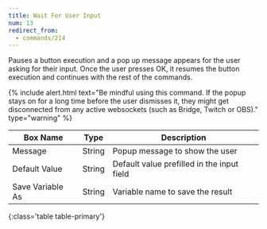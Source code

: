 ```yaml
---
title: Wait For User Input
num: 13
redirect_from:
  - commands/214
---
```


Pauses a button execution and a pop up message appears for the user asking for their input. Once the user presses OK, it resumes the button execution and continues with the rest of the commands.

{% include alert.html text="Be mindful using this command. If the popup stays on for a long time before the user dismisses it, they might get disconnected from any active websockets (such as Bridge, Twitch or OBS)." type="warning" %} 

| Box Name | Type | Description | 
|-------|--------|--------
|Message| String | Popup message to show the user
|Default Value | String | Default value prefilled in the input field 
|Save Variable As | String | Variable name to save the result
{:class='table table-primary'}









